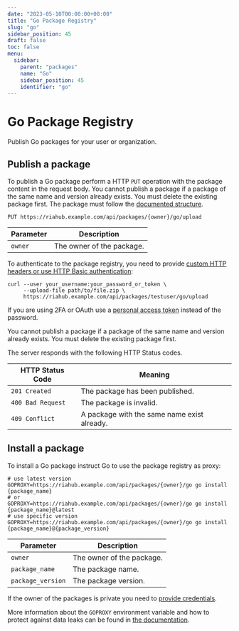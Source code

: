 ```yaml
---
date: "2023-05-10T00:00:00+00:00"
title: "Go Package Registry"
slug: "go"
sidebar_position: 45
draft: false
toc: false
menu:
  sidebar:
    parent: "packages"
    name: "Go"
    sidebar_position: 45
    identifier: "go"
---
```


# Go Package Registry

Publish Go packages for your user or organization.

## Publish a package

To publish a Go package perform a HTTP `PUT` operation with the package content in the request body.
You cannot publish a package if a package of the same name and version already exists. You must delete the existing package first.
The package must follow the [documented structure](https://go.dev/ref/mod#zip-files).

```
PUT https://riahub.example.com/api/packages/{owner}/go/upload
```

| Parameter | Description |
| --------- | ----------- |
| `owner`   | The owner of the package. |

To authenticate to the package registry, you need to provide [custom HTTP headers or use HTTP Basic authentication](development/api-usage.md#authentication):

```shell
curl --user your_username:your_password_or_token \
     --upload-file path/to/file.zip \
     https://riahub.example.com/api/packages/testuser/go/upload
```

If you are using 2FA or OAuth use a [personal access token](development/api-usage.md#authentication) instead of the password.

You cannot publish a package if a package of the same name and version already exists. You must delete the existing package first.

The server responds with the following HTTP Status codes.

| HTTP Status Code  | Meaning |
| ----------------- | ------- |
| `201 Created`     | The package has been published. |
| `400 Bad Request` | The package is invalid. |
| `409 Conflict`    | A package with the same name exist already. |

## Install a package

To install a Go package instruct Go to use the package registry as proxy:

```shell
# use latest version
GOPROXY=https://riahub.example.com/api/packages/{owner}/go go install {package_name}
# or
GOPROXY=https://riahub.example.com/api/packages/{owner}/go go install {package_name}@latest
# use specific version
GOPROXY=https://riahub.example.com/api/packages/{owner}/go go install {package_name}@{package_version}
```

| Parameter         | Description |
| ----------------- | ----------- |
| `owner`           | The owner of the package. |
| `package_name`    | The package name. |
| `package_version` | The package version. |

If the owner of the packages is private you need to [provide credentials](https://go.dev/ref/mod#private-module-proxy-auth).

More information about the `GOPROXY` environment variable and how to protect against data leaks can be found in [the documentation](https://go.dev/ref/mod#private-modules).
